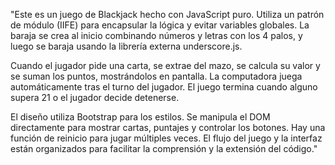 "Este es un juego de Blackjack hecho con JavaScript puro. Utiliza un patrón de módulo (IIFE) para encapsular la lógica y evitar variables globales. La baraja se crea al inicio combinando números y letras con los 4 palos, y luego se baraja usando la librería externa underscore.js.

Cuando el jugador pide una carta, se extrae del mazo, se calcula su valor y se suman los puntos, mostrándolos en pantalla. La computadora juega automáticamente tras el turno del jugador. El juego termina cuando alguno supera 21 o el jugador decide detenerse.

El diseño utiliza Bootstrap para los estilos. Se manipula el DOM directamente para mostrar cartas, puntajes y controlar los botones. Hay una función de reinicio para jugar múltiples veces. El flujo del juego y la interfaz están organizados para facilitar la comprensión y la extensión del código."